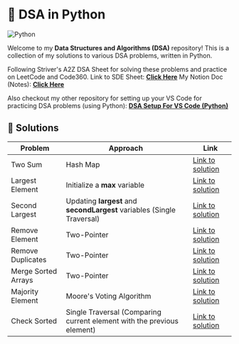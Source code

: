 # 🐍 DSA in Python
![Python](https://img.shields.io/badge/Python-3776AB?style=flat&logo=python&logoColor=white)

Welcome to my **Data Structures and Algorithms (DSA)** repository! This is a collection of my solutions to various DSA problems, written in Python.


Following Striver's A2Z DSA Sheet for solving these problems and practice on LeetCode and Code360.
Link to SDE Sheet:  [**Click Here**](https://takeuforward.org/strivers-a2z-dsa-course/strivers-a2z-dsa-course-sheet-2)
My Notion Doc (Notes): [**Click Here**](https://brazen-sailboat-416.notion.site/DSA-Python-9a5c3c7b7c1f4aa684821cbd3b089125?pvs=4)

Also checkout my other repository for setting up your VS Code for practicing DSA problems (using Python): [**DSA Setup For VS Code (Python)**](https://github.com/soumyadeep423/DSA-Setup-For-VS-Code-Python.git)

## 🧩 Solutions

| Problem                  | Approach          | Link                                   |
|--------------------------|-------------------|----------------------------------------|
| Two Sum                  | Hash Map   | [Link to solution](Arrays/twoSum.py) |
| Largest Element          | Initialize a **max** variable    | [Link to solution](Arrays/max.py) |
| Second Largest          | Updating **largest** and **secondLargest** variables (Single Traversal)    | [Link to solution](Arrays/secondLargest.py) |
| Remove Element           | Two-Pointer    | [Link to solution](Arrays/removeElement.py) |
| Remove Duplicates       | Two-Pointer   | [Link to solution](Arrays/removeDuplicates.py) |
| Merge Sorted Arrays      | Two-Pointer    | [Link to solution](Arrays/mergeSorted.py) |
| Majority Element         | Moore's Voting Algorithm    | [Link to solution](Arrays/majorityElement.py) |
| Check Sorted             | Single Traversal (Comparing current element with the previous element)    | [Link to solution](Arrays/checkSorted.py) |


